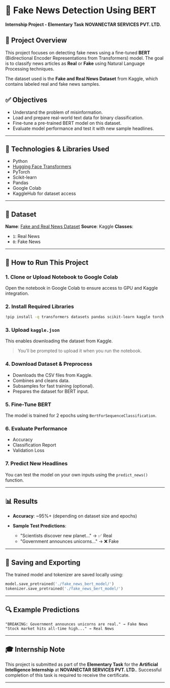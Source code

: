 
# 📰 Fake News Detection Using BERT

**Internship Project - Elementary Task**
**NOVANECTAR SERVICES PVT. LTD.**

## 📌 Project Overview

This project focuses on detecting fake news using a fine-tuned **BERT** (Bidirectional Encoder Representations from Transformers) model. The goal is to classify news articles as **Real** or **Fake** using Natural Language Processing techniques.

The dataset used is the **Fake and Real News Dataset** from Kaggle, which contains labeled real and fake news samples.

## ✅ Objectives

* Understand the problem of misinformation.
* Load and prepare real-world text data for binary classification.
* Fine-tune a pre-trained BERT model on this dataset.
* Evaluate model performance and test it with new sample headlines.

---

## 🧠 Technologies & Libraries Used

* Python
* [Hugging Face Transformers](https://huggingface.co/transformers/)
* PyTorch
* Scikit-learn
* Pandas
* Google Colab
* KaggleHub for dataset access

---

## 📂 Dataset

**Name**: [Fake and Real News Dataset](https://www.kaggle.com/datasets/clmentbisaillon/fake-and-real-news-dataset)
**Source**: Kaggle
**Classes**:

* `1`: Real News
* `0`: Fake News

---

## 🚀 How to Run This Project

### 1. Clone or Upload Notebook to Google Colab

Open the notebook in Google Colab to ensure access to GPU and Kaggle integration.

### 2. Install Required Libraries

```bash
!pip install -q transformers datasets pandas scikit-learn kaggle torch
```

### 3. Upload `kaggle.json`

This enables downloading the dataset from Kaggle.

> You’ll be prompted to upload it when you run the notebook.

### 4. Download Dataset & Preprocess

* Downloads the CSV files from Kaggle.
* Combines and cleans data.
* Subsamples for fast training (optional).
* Prepares the dataset for BERT input.

### 5. Fine-Tune BERT

The model is trained for 2 epochs using `BertForSequenceClassification`.

### 6. Evaluate Performance

* Accuracy
* Classification Report
* Validation Loss

### 7. Predict New Headlines

You can test the model on your own inputs using the `predict_news()` function.

---

## 📊 Results

* **Accuracy**: \~95%+ (depending on dataset size and epochs)
* **Sample Test Predictions**:

  * "Scientists discover new planet..." → ✅ Real
  * "Government announces unicorns..." → ❌ Fake

---

## 💾 Saving and Exporting

The trained model and tokenizer are saved locally using:

```python
model.save_pretrained('./fake_news_bert_model/')
tokenizer.save_pretrained('./fake_news_bert_model/')
```

---

## 🔍 Example Predictions

```plaintext
"BREAKING: Government announces unicorns are real." → Fake News
"Stock market hits all-time high..." → Real News
```

---

## 🎓 Internship Note

This project is submitted as part of the **Elementary Task** for the **Artificial Intelligence Internship** at **NOVANECTAR SERVICES PVT. LTD.**. Successful completion of this task is required to receive the certificate.

---



